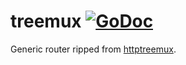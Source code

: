 treemux [![GoDoc](http://godoc.org/github.com/dimfeld/httptreemux?status.png)](http://godoc.org/github.com/guregu/kami/treemux)
===========

Generic router ripped from [httptreemux](https://github.com/dimfeld/httptreemux).
